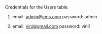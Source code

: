 Credentials for the Users table:
1. email: admin@cms.com
   password: admin

3. email: vini@gmail.com
   password: vini1
